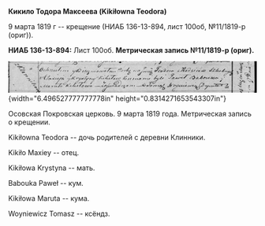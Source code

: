 **Кикило Тодора Максеева (Kikiłowna Teodora)**

9 марта 1819 г -- крещение (НИАБ 136-13-894, лист 100об, №11/1819-р
(ориг)).

**НИАБ 136-13-894:** Лист 100об. **Метрическая запись №11/1819-р
(ориг).**

![](./media/d5b8dfae1046ffa00edb4e7fc003d5fee5ba917f.png){width="6.496527777777778in"
height="0.8314271653543307in"}

Осовская Покровская церковь. 9 марта 1819 года. Метрическая запись о
крещении.

Kikiłowna Teodora -- дочь родителей с деревни Клинники.

Kikiło Maxiey -- отец.

Kikiłowa Krystyna -- мать.

Babouka Paweł -- кум.

Kikiłowa Maruta -- кума.

Woyniewicz Tomasz -- ксёндз.
